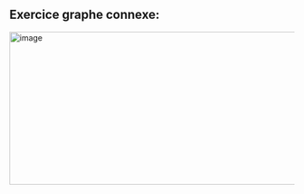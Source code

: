 ## Exercice graphe connexe:
<img width="514" height="271" alt="image" src="https://github.com/user-attachments/assets/31355442-17a9-4300-b3bd-0601c951aad7" />
